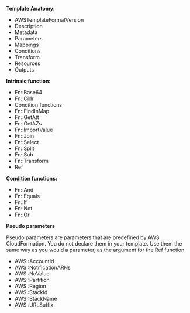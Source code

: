 
**Template Anatomy:**

- AWSTemplateFormatVersion
- Description
- Metadata 
- Parameters
- Mappings
- Conditions
- Transform
- Resources
- Outputs

**Intrinsic function:**

- Fn::Base64
- Fn::Cidr
- Condition functions
- Fn::FindInMap
- Fn::GetAtt
- Fn::GetAZs
- Fn::ImportValue
- Fn::Join
- Fn::Select
- Fn::Split
- Fn::Sub
- Fn::Transform
- Ref

**Condition functions:**

- Fn::And
- Fn::Equals
- Fn::If
- Fn::Not
- Fn::Or

**Pseudo parameters**  

Pseudo parameters are parameters that are predefined by AWS CloudFormation. You do not declare them in your template. Use them the same way as you would a parameter, as the argument for the Ref function

- AWS::AccountId
- AWS::NotificationARNs
- AWS::NoValue
- AWS::Partition
- AWS::Region
- AWS::StackId
- AWS::StackName
- AWS::URLSuffix



